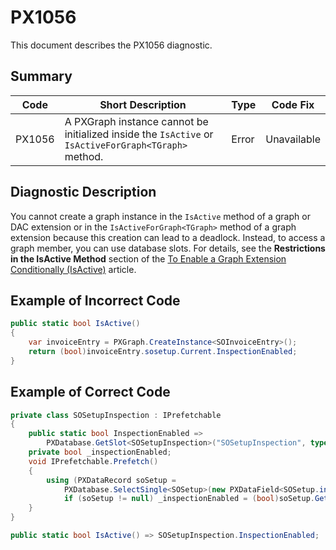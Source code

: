 # PX1056
This document describes the PX1056 diagnostic.

## Summary

| Code   | Short Description                          | Type  | Code Fix  | 
| ------ | ------------------------------------------ | ----- | --------- | 
| PX1056 | A PXGraph instance cannot be initialized inside the `IsActive` or `IsActiveForGraph<TGraph>` method. | Error | Unavailable | 

## Diagnostic Description
You cannot create a graph instance in the `IsActive` method of a graph or DAC extension or in the `IsActiveForGraph<TGraph>` method of a graph extension because this creation can lead to a deadlock. 
Instead, to access a graph member, you can use database slots. For details, see the **Restrictions in the IsActive Method** section 
of the [To Enable a Graph Extension Conditionally (IsActive)](https://help.acumatica.com/Help?ScreenId=ShowWiki&pageid=cd70b408-b389-4bd8-8502-3d9c12b11112) article.


## Example of Incorrect Code

```C#
public static bool IsActive()
{
	var invoiceEntry = PXGraph.CreateInstance<SOInvoiceEntry>();
	return (bool)invoiceEntry.sosetup.Current.InspectionEnabled;
}
```

## Example of Correct Code

```C#
private class SOSetupInspection : IPrefetchable
{
    public static bool InspectionEnabled =>
        PXDatabase.GetSlot<SOSetupInspection>("SOSetupInspection", typeof(SOSetup))._inspectionEnabled;
    private bool _inspectionEnabled;
    void IPrefetchable.Prefetch()
    {
        using (PXDataRecord soSetup =
            PXDatabase.SelectSingle<SOSetup>(new PXDataField<SOSetup.inspectionEnabled>()))
            if (soSetup != null) _inspectionEnabled = (bool)soSetup.GetBoolean(0);
    }
}

public static bool IsActive() => SOSetupInspection.InspectionEnabled;
```